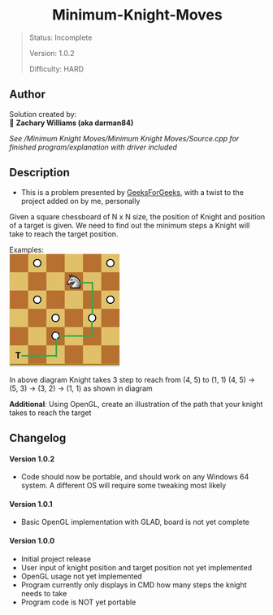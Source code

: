 <h1 align="center">Minimum-Knight-Moves
</h1>

> Status: Incomplete
>
> Version: 1.0.2
>
> Difficulty: HARD<br/>

## Author

Solution created by: <br/>
👤 **Zachary Williams (aka darman84)**

*See /Minimum Knight Moves/Minimum Knight Moves/Source.cpp for finished program/explanation with driver included*

## Description

- This is a problem presented by [GeeksForGeeks](https://www.geeksforgeeks.org/minimum-steps-reach-target-knight//), with a twist to the project added on by me, personally

Given a square chessboard of N x N size, the position of Knight and position of a target is given. We need to find out the minimum steps a Knight will take to reach the target position.

Examples: <br/>
![EXAMPLE](https://raw.githubusercontent.com/darman84/Minimum-Knight-Moves/master/EXAMPLE.PNG)

In above diagram Knight takes 3 step to reach  from (4, 5) to (1, 1) (4, 5) -> (5, 3) -> (3, 2)  -> (1, 1)  as shown in diagram

**Additional**: Using OpenGL, create an illustration of the path that your knight takes to reach the target

## Changelog

#### Version 1.0.2
- Code should now be portable, and should work on any Windows 64 system. A different OS will require some tweaking most likely

#### Version 1.0.1
- Basic OpenGL implementation with GLAD, board is not yet complete

#### Version 1.0.0
- Initial project release
- User input of knight position and target position not yet implemented
- OpenGL usage not yet implemented
- Program currently only displays in CMD how many steps the knight needs to take
- Program code is NOT yet portable

